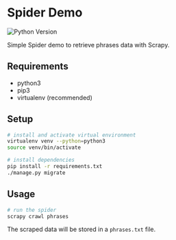 # Spider Demo
![Python Version](https://img.shields.io/badge/Python-3.8-green.svg)

Simple Spider demo to retrieve phrases data with Scrapy.

## Requirements

- python3
- pip3
- virtualenv (recommended)

## Setup

```bash
# install and activate virtual environment
virtualenv venv --python=python3
source venv/bin/activate

# install dependencies
pip install -r requirements.txt
./manage.py migrate
```

## Usage

```bash
# run the spider
scrapy crawl phrases
```

The scraped data will be stored in a `phrases.txt` file.
